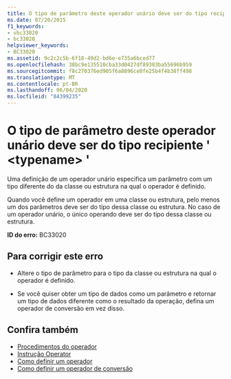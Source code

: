 ```yaml
---
title: O tipo de parâmetro deste operador unário deve ser do tipo recipiente ' <typename> '
ms.date: 07/20/2015
f1_keywords:
- vbc33020
- bc33020
helpviewer_keywords:
- BC33020
ms.assetid: 9c2c2c5b-6f18-49d2-bd6e-e735a6bced77
ms.openlocfilehash: 38bc9e135510cba33d0427df89383ba55696b959
ms.sourcegitcommit: f8c270376ed905f6a8896ce0fe25b4f4b38ff498
ms.translationtype: MT
ms.contentlocale: pt-BR
ms.lasthandoff: 06/04/2020
ms.locfileid: "84399235"
---
```

# <a name="parameter-type-of-this-unary-operator-must-be-the-containing-type-typename"></a>O tipo de parâmetro deste operador unário deve ser do tipo recipiente ' \<typename> '
Uma definição de um operador unário especifica um parâmetro com um tipo diferente do da classe ou estrutura na qual o operador é definido.  
  
 Quando você define um operador em uma classe ou estrutura, pelo menos um dos parâmetros deve ser do tipo dessa classe ou estrutura. No caso de um operador unário, o único operando deve ser do tipo dessa classe ou estrutura.  
  
 **ID do erro:** BC33020  
  
## <a name="to-correct-this-error"></a>Para corrigir este erro  
  
- Altere o tipo de parâmetro para o tipo da classe ou estrutura na qual o operador é definido.  
  
- Se você quiser obter um tipo de dados como um parâmetro e retornar um tipo de dados diferente como o resultado da operação, defina um operador de conversão em vez disso.  
  
## <a name="see-also"></a>Confira também

- [Procedimentos do operador](../programming-guide/language-features/procedures/operator-procedures.md)
- [Instrução Operator](../language-reference/statements/operator-statement.md)
- [Como definir um operador](../programming-guide/language-features/procedures/how-to-define-an-operator.md)
- [Como definir um operador de conversão](../programming-guide/language-features/procedures/how-to-define-a-conversion-operator.md)

